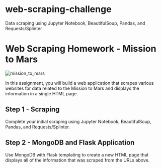 # web-scraping-challenge
Data scraping using Jupyter Notebook, BeautifulSoup, Pandas, and Requests/Splinter

# Web Scraping Homework - Mission to Mars

![mission_to_mars](Images/mission_to_mars.png)

In this assignment, you will build a web application that scrapes various websites for data related to the Mission to Mars and displays the information in a single HTML page.

## Step 1 - Scraping

Complete your initial scraping using Jupyter Notebook, BeautifulSoup, Pandas, and Requests/Splinter.

## Step 2 - MongoDB and Flask Application

Use MongoDB with Flask templating to create a new HTML page that displays all of the information that was scraped from the URLs above.

